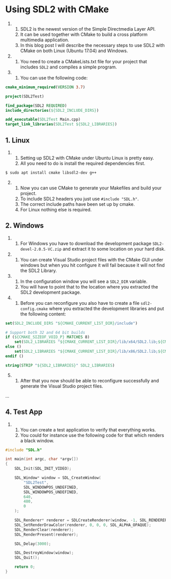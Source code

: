 # Using SDL2 with CMake

1.
    1. SDL2 is the newest version of the Simple Directmedia Layer API.
    2. It can be used together with CMake to build a cross platform multimedia application.
    3. In this blog post I will describe the necessary steps to use SDL2 with CMake on both Linux (Ubuntu 17.04) and Windows.

2.
    1. You need to create a CMakeLists.txt file for your project that includes `SDL2` and compiles a simple program.

3.
    1. You can use the following code:

```cmake
cmake_minimum_required(VERSION 3.7)

project(SDL2Test)

find_package(SDL2 REQUIRED)
include_directories(${SDL2_INCLUDE_DIRS})

add_executable(SDL2Test Main.cpp)
target_link_libraries(SDL2Test ${SDL2_LIBRARIES})
```

## 1. Linux

1.
    1. Setting up SDL2 with CMake under Ubuntu Linux is pretty easy.
    2. All you need to do is install the required dependencies first.

```sh
$ sudo apt install cmake libsdl2-dev g++
```

2.
    1. Now you can use CMake to generate your Makefiles and build your project.
    2. To include SDL2 headers you just use `#include "SDL.h"`.
    3. The correct include paths have been set up by cmake.
    4. For Linux nothing else is required.

## 2. Windows

1.
    1. For Windows you have to download the development package `SDL2-devel-2.0.5-VC.zip` and extract it to some location on your hard disk.

2.
    1. You can create Visual Studio project files with the CMake GUI under windows but when you hit configure it will fail because it will not find the SDL2 Library.

3.
    1. In the configuration window you will see a `SDL2_DIR` variable.
    2. You will have to point that to the location where you extracted the SDL2 development package.

4.
    1. Before you can reconfigure you also have to create a file `sdl2-config.cmake` where you extracted the development libraries and put the following content:

```cmake
set(SDL2_INCLUDE_DIRS "${CMAKE_CURRENT_LIST_DIR}/include")

# Support both 32 and 64 bit builds
if (${CMAKE_SIZEOF_VOID_P} MATCHES 8)
    set(SDL2_LIBRARIES "${CMAKE_CURRENT_LIST_DIR}/lib/x64/SDL2.lib;${CMAKE_CURRENT_LIST_DIR}/lib/x64/SDL2main.lib")
else ()
    set(SDL2_LIBRARIES "${CMAKE_CURRENT_LIST_DIR}/lib/x86/SDL2.lib;${CMAKE_CURRENT_LIST_DIR}/lib/x86/SDL2main.lib")
endif ()

string(STRIP "${SDL2_LIBRARIES}" SDL2_LIBRARIES)
```

5.
    1. After that you now should be able to reconfigure successfully and generate the Visual Studio project files.

...

## 4. Test App

1.
    1. You can create a test application to verify that everything works.
    2. You could for instance use the following code for that which renders a black window.

```cpp
#include "SDL.h"

int main(int argc, char *argv[])
{
    SDL_Init(SDL_INIT_VIDEO);

    SDL_Window* window = SDL_CreateWindow(
        "SDL2Test",
        SDL_WINDOWPOS_UNDEFINED,
        SDL_WINDOWPOS_UNDEFINED,
        640,
        480,
        0
    );

    SDL_Renderer* renderer = SDLCreateRenderer(window, -1, SDL_RENDERER_SOFTWARE);
    SDL_SetRenderDrawColor(renderer, 0, 0, 0, SDL_ALPHA_OPAQUE);
    SDL_RenderClear(renderer);
    SDL_RenderPresent(renderer);

    SDL_Delay(3000);

    SDL_DestroyWindow(window);
    SDL_Quit();

    return 0;
}
```